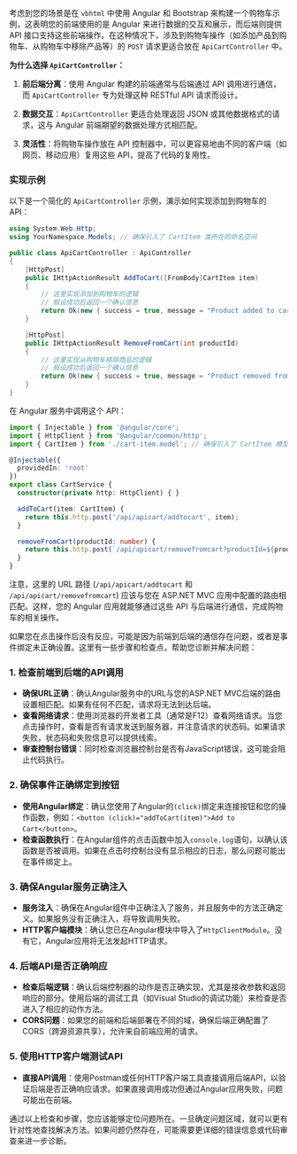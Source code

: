 考虑到您的场景是在 `vbhtml` 中使用 Angular 和 Bootstrap 来构建一个购物车示例，这表明您的前端使用的是 Angular 来进行数据的交互和展示，而后端则提供 API 接口支持这些前端操作。在这种情况下，涉及到购物车操作（如添加产品到购物车、从购物车中移除产品等）的 `POST` 请求更适合放在 `ApiCartController` 中。

**为什么选择 `ApiCartController`：**

1. **前后端分离**：使用 Angular 构建的前端通常与后端通过 API 调用进行通信，而 `ApiCartController` 专为处理这种 RESTful API 请求而设计。

2. **数据交互**：`ApiCartController` 更适合处理返回 JSON 或其他数据格式的请求，这与 Angular 前端期望的数据处理方式相匹配。

3. **灵活性**：将购物车操作放在 API 控制器中，可以更容易地由不同的客户端（如网页、移动应用）复用这些 API，提高了代码的复用性。

### 实现示例

以下是一个简化的 `ApiCartController` 示例，演示如何实现添加到购物车的 API：

```csharp
using System.Web.Http;
using YourNamespace.Models; // 确保引入了 CartItem 类所在的命名空间

public class ApiCartController : ApiController
{
    [HttpPost]
    public IHttpActionResult AddToCart([FromBody]CartItem item)
    {
        // 这里实现添加到购物车的逻辑
        // 假设成功后返回一个确认信息
        return Ok(new { success = true, message = "Product added to cart successfully." });
    }

    [HttpPost]
    public IHttpActionResult RemoveFromCart(int productId)
    {
        // 这里实现从购物车移除商品的逻辑
        // 假设成功后返回一个确认信息
        return Ok(new { success = true, message = "Product removed from cart successfully." });
    }
}
```

在 Angular 服务中调用这个 API：

```typescript
import { Injectable } from '@angular/core';
import { HttpClient } from '@angular/common/http';
import { CartItem } from './cart-item.model'; // 确保引入了 CartItem 模型

@Injectable({
  providedIn: 'root'
})
export class CartService {
  constructor(private http: HttpClient) { }

  addToCart(item: CartItem) {
    return this.http.post('/api/apicart/addtocart', item);
  }

  removeFromCart(productId: number) {
    return this.http.post(`/api/apicart/removefromcart?productId=${productId}`, {});
  }
}
```

注意，这里的 URL 路径 (`/api/apicart/addtocart` 和 `/api/apicart/removefromcart`) 应该与您在 ASP.NET MVC 应用中配置的路由相匹配。这样，您的 Angular 应用就能够通过这些 API 与后端进行通信，完成购物车的相关操作。


如果您在点击操作后没有反应，可能是因为前端到后端的通信存在问题，或者是事件绑定未正确设置。这里有一些步骤和检查点，帮助您诊断并解决问题：

### 1. 检查前端到后端的API调用

- **确保URL正确**：确认Angular服务中的URL与您的ASP.NET MVC后端的路由设置相匹配。如果有任何不匹配，请求将无法到达后端。
- **查看网络请求**：使用浏览器的开发者工具（通常是F12）查看网络请求。当您点击操作时，查看是否有请求发送到服务器，并注意请求的状态码。如果请求失败，状态码和失败信息可以提供线索。
- **审查控制台错误**：同时检查浏览器控制台是否有JavaScript错误，这可能会阻止代码执行。

### 2. 确保事件正确绑定到按钮

- **使用Angular绑定**：确认您使用了Angular的`(click)`绑定来连接按钮和您的操作函数，例如：`<button (click)="addToCart(item)">Add to Cart</button>`。
- **检查函数执行**：在Angular组件的点击函数中加入`console.log`语句，以确认该函数是否被调用。如果在点击时控制台没有显示相应的日志，那么问题可能出在事件绑定上。

### 3. 确保Angular服务正确注入

- **服务注入**：确保在Angular组件中正确注入了服务，并且服务中的方法正确定义。如果服务没有正确注入，将导致调用失败。
- **HTTP客户端模块**：确认您已在Angular模块中导入了`HttpClientModule`。没有它，Angular应用将无法发起HTTP请求。

### 4. 后端API是否正确响应

- **检查后端逻辑**：确认后端控制器的动作是否正确实现，尤其是接收参数和返回响应的部分。使用后端的调试工具（如Visual Studio的调试功能）来检查是否进入了相应的动作方法。
- **CORS问题**：如果您的前端和后端部署在不同的域，确保后端正确配置了CORS（跨源资源共享），允许来自前端应用的请求。

### 5. 使用HTTP客户端测试API

- **直接API调用**：使用Postman或任何HTTP客户端工具直接调用后端API，以验证后端是否正确响应请求。如果直接调用成功但通过Angular应用失败，问题可能出在前端。

通过以上检查和步骤，您应该能够定位问题所在。一旦确定问题区域，就可以更有针对性地查找解决方法。如果问题仍然存在，可能需要更详细的错误信息或代码审查来进一步诊断。